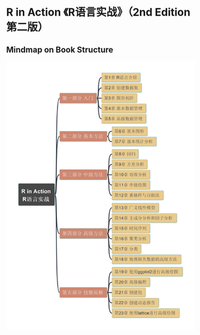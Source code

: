 # R in Action 《R语言实战》（2nd Edition 第二版）

## Mindmap on Book Structure

![bookstructure-RinAction](img/RinAction.jpg)


